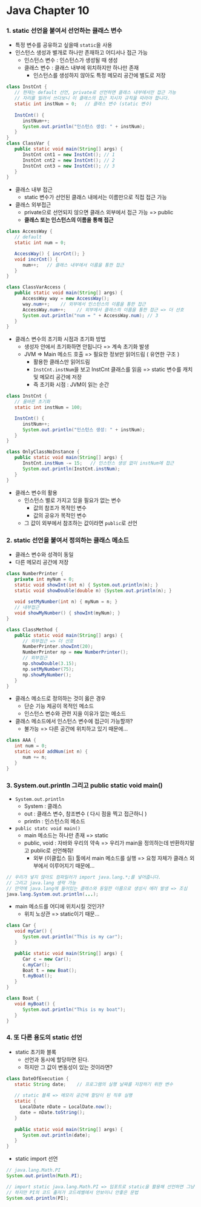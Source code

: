 # Java Chapter 10

### 1. static 선언을 붙여서 선언하는 클래스 변수

- 특정 변수를 공유하고 싶을때 `static`을 사용
- 인스턴스 생성과 별개로 하나만 존재하고 어디서나 접근 가능
  - 인스턴스 변수 : 인스턴스가 생성될 때 생성
  - 클래스 변수 : 클래스 내부에 위치하지만 하나만 존재
    - 인스턴스를 생성하지 않아도 특정 메모리 공간에 별도로 저장

```java
class InstCnt {
   // 현재는 default 선언, private로 선언하면 클래스 내부에서만 접근 가능
   // 자리를 빌려서 쓰다보니 이 클래스의 접근 지시자 규칙을 따라야 합니다.
   static int instNum = 0;   // 클래스 변수 (static 변수)
   
   InstCnt() {
      instNum++;  
      System.out.println("인스턴스 생성: " + instNum);
   }
} 
class ClassVar {
   public static void main(String[] args) {
      InstCnt cnt1 = new InstCnt(); // 1
      InstCnt cnt2 = new InstCnt(); // 2
      InstCnt cnt3 = new InstCnt(); // 3
   }
}
```

- 클래스 내부 접근
  - static 변수가 선언된 클래스 내에서는 이름만으로 직접 접근 가능
- 클래스 외부접근
  - private으로 선언되지 않으면 클래스 외부에서 접근 가능 => public
  - **클래스 또는 인스턴스의 이름을 통해 접근**

```java
class AccessWay {
   // default
   static int num = 0;

   AccessWay() { incrCnt(); }
   void incrCnt() {
      num++;   // 클래스 내부에서 이름을 통한 접근
   }
}

class ClassVarAccess {
   public static void main(String[] args) {
      AccessWay way = new AccessWay();
      way.num++;    // 외부에서 인스턴스의 이름을 통한 접근
      AccessWay.num++;    // 외부에서 클래스의 이름을 통한 접근 => 더 선호
      System.out.println("num = " + AccessWay.num); // 3
   }
}
```

- 클래스 변수의 초기화 시점과 초기화 방법
  - 생성자 안에서 초기화하면 안됩니다 => 계속 초기화 발생
  - JVM => Main 메소드 호출 => 필요한 정보만 읽어드림 ( 유연한 구조 )
    - 활용한 클래스만 읽어드림
    - `InstCnt.instNum`을 보고 InstCnt 클래스를 읽음 => static 변수를 캐치 및 메모리 공간에 저장
    - 즉 초기화 시점 : JVM이 읽는 순간

```java
class InstCnt {
   // 올바른 초기화 
   static int instNum = 100;

   InstCnt() {
      instNum++;
      System.out.println("인스턴스 생성: " + instNum);
   }
}

class OnlyClassNoInstance {
   public static void main(String[] args) {
      InstCnt.instNum -= 15;   // 인스턴스 생성 없이 instNum에 접근
      System.out.println(InstCnt.instNum);
   }
}
```

- 클래스 변수의 활용
  - 인스턴스 별로 가지고 있을 필요가 없는 변수
    - 값의 참조가 목적인 변수
    - 값의 공유가 목적인 변수
  - 그 값이 외부에서 참조하는 값이라면 `public`로 선언



### 2. static 선언을 붙여서 정의하는 클래스 메소드

- 클래스 변수와 성격이 동일
- 다른 메모리 공간에 저장

```java
class NumberPrinter {
   private int myNum = 0;
   static void showInt(int n) { System.out.println(n); }
   static void showDouble(double n) {System.out.println(n); }
   
   void setMyNumber(int n) { myNum = n; }
   // 내부접근
   void showMyNumber() { showInt(myNum); }
}

class ClassMethod {
   public static void main(String[] args) {
      // 외부접근 => 더 선호
      NumberPrinter.showInt(20);      
      NumberPrinter np = new NumberPrinter();
      // 외부접근
      np.showDouble(3.15);
      np.setMyNumber(75);
      np.showMyNumber();
   }
}
```

- 클래스 메소드로 정의하는 것이 옳은 경우
  - 단순 기능 제공이 목적인 메소드
  - 인스턴스 변수와 관련 지을 이유가 없는 메소드
- 클래스 메소드에서 인스턴스 변수에 접근이 가능할까?
  - 불가능 => 다른 공간에 위치하고 있기 때문에...

```java
class AAA {
   int num = 0;   
   static void addNum(int n) {
      num += n;    
   }
}
```



### 3. System.out.println 그리고 public static void main()

- `System.out.println`
  - System : 클래스
  - out : 클래스 변수, 참조변수 ( 다시 점을 찍고 접근하니 )
  - println : 인스턴스의 메소드
- `public statc void main()`
  - main 메소드는 하나만 존재 => static
  - public, void : 자바와 우리의 약속 => 우리가 main을 정의하는데 반환하지말고 public로 선언해줘!
    - 외부 (이클립스 등) 툴에서 main 메소드를 실행 => 요청 자체가 클래스 외부에서 이루어지기 때문에...

```java
// 우리가 넣지 않아도 컴파일러가 import java.lang.*;를 넣어줍니다.
// 그리고 java.lang 생략 가능
// 만약에 java.lang에 들어있는 클래스와 동일한 이름으로 생성시 에러 발생 => 조심
java.lang.System.out.println(...);
```

- main 메소드를 어디에 위치시킬 것인가?
  - 위치 노상관 => static이기 때문...

```java
class Car {
   void myCar() {
      System.out.println("This is my car");
   }

   public static void main(String[] args) {
      Car c = new Car();
      c.myCar();
      Boat t = new Boat();
      t.myBoat();
   }
}

class Boat {
   void myBoat() {
      System.out.println("This is my boat");
   }
}
```



### 4. 또 다른 용도의 static 선언

- static 초기화 블록
  - 선언과 동시에 할당하면 된다.
  - 하지만 그 값이 변동성이 있는 것이라면?

```java
class DateOfExecution {
   static String date;    // 프로그램의 실행 날짜를 저장하기 위한 변수
    
   // static 블록 => 메모리 공간에 할당이 된 직후 실행
   static {
     LocalDate nDate = LocalDate.now();
     date = nDate.toString();
   } 
   
   public static void main(String[] args) {
      System.out.println(date);
   }
}
```

- static import 선언

```java
// java.lang.Math.PI
System.out.println(Math.PI);

// import static java.lang.Math.PI => 임포트로 static을 활용해 선언하면 그냥 PI로 사용 가능
// 하지만 PI의 코드 출저가 코드레벨에서 안보이니 안좋은 문법
System.out.println(PI);
```

